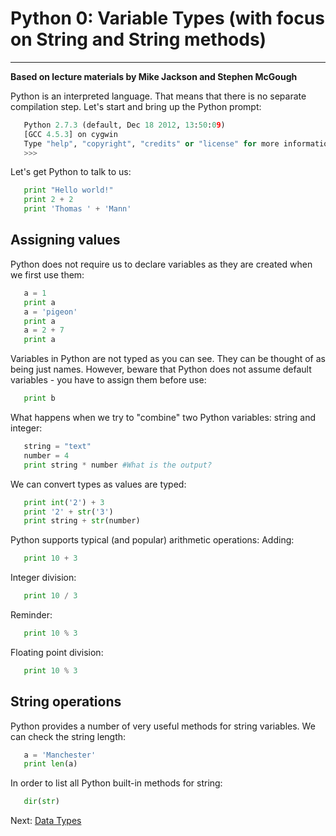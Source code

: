 # Python 0: Variable Types (with focus on String and String methods)

* * * * *

**Based on lecture materials by Mike Jackson and Stephen McGough**

Python is an interpreted language. That means that there is no separate compilation step. Let's start and bring up the Python prompt:
```python
   Python 2.7.3 (default, Dec 18 2012, 13:50:09)
   [GCC 4.5.3] on cygwin
   Type "help", "copyright", "credits" or "license" for more information.
   >>>
```

Let's get Python to talk to us:
```python
   print "Hello world!"
   print 2 + 2
   print 'Thomas ' + 'Mann'
```

## Assigning values

Python does not require us to declare variables as they are created when we first use them:
```python
   a = 1
   print a
   a = 'pigeon'
   print a
   a = 2 + 7 
   print a
```

Variables in Python are not typed as you can see. They can be thought of as being just names. However, beware that Python does not assume default variables - you have to assign them before use:
```python
   print b
```

What happens when we try to "combine" two Python variables: string and integer:
```python
   string = "text"
   number = 4
   print string * number #What is the output?
```

We can convert types as values are typed:
```python
   print int('2') + 3
   print '2' + str('3')
   print string + str(number)
```

Python supports typical (and popular) arithmetic operations: 
Adding:
```python
   print 10 + 3
```

Integer division:
```python
   print 10 / 3
```

Reminder:
```python
   print 10 % 3
```

Floating point division:
```python
   print 10 % 3
```



## String operations

Python provides a number of very useful methods for string variables.
We can check the string length:

```python
   a = 'Manchester'
   print len(a)
```

In order to list all Python built-in methods for string:
```python
   dir(str)
```

Next: [Data Types](1_Data_Types.md)
